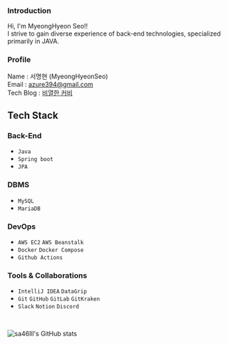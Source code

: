 ### Introduction
Hi, I'm MyeongHyeon Seo!! <br>
I strive to gain diverse experience of back-end technologies, specialized primarily in JAVA.

<!-- [![Hits](https://hits.seeyoufarm.com/api/count/incr/badge.svg?url=https%3A%2F%2Fgithub.com%2Fsa46lll%2Fhit-counter&count_bg=%236E6DFF&title_bg=%23656565&icon=&icon_color=%23E7E7E7&title=hits&edge_flat=false)](https://hits.seeyoufarm.com) -->

### Profile
Name : 서명현 (MyeongHyeonSeo) <br>
Email : azure394@gmail.com <br>
Tech Blog : [비열한 커비](https://velog.io/@sa46lll)

## Tech Stack
### Back-End
- `Java`
- `Spring boot`
- `JPA`

### DBMS
- `MySQL`
- `MariaDB`

### DevOps
- `AWS EC2` `AWS Beanstalk`
- `Docker` `Docker Compose`
- `Github Actions`

### Tools & Collaborations
- `IntelliJ IDEA` `DataGrip`
- `Git` `GitHub` `GitLab` `GitKraken`
- `Slack` `Notion` `Discord`

<br>

![sa46lll's GitHub stats](https://github-readme-stats-git-masterrstaa-rickstaa.vercel.app/api?username=sa46lll&&show_icons=true&theme=dark)

